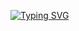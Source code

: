 <a href="https://git.io/typing-svg"><img src="https://readme-typing-svg.demolab.com?font=Fira+Code&weight=500&duration=6000&pause=1000&color=E9DC00D7&background=010A3CEC&width=435&lines=Welcome+!!%F0%9F%A7%97%F0%9F%8F%BC%E2%80%8D%E2%99%80%EF%B8%8F+to+my+profile%E2%80%A6;%23do+hard+things%E2%80%A6+%F0%9F%8F%84%F0%9F%8F%BC%E2%80%8D%E2%99%82%EF%B8%8F%F0%9F%A7%97%F0%9F%8F%BD%E2%80%8D%E2%99%82%EF%B8%8F%E2%9B%B9%EF%B8%8F%E2%80%8D%E2%99%80%EF%B8%8F;Iam+chocobae!!!%F0%9F%8E%A4%F0%9F%93%B2" alt="Typing SVG" /></a>

